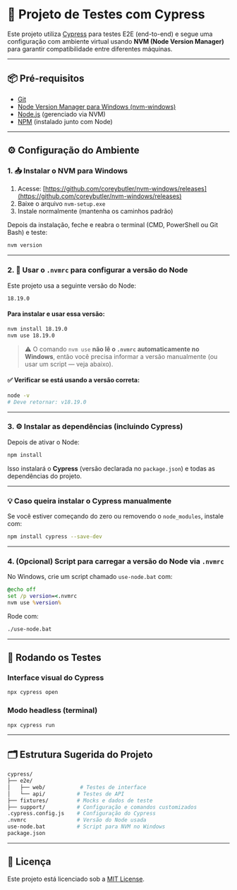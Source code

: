 # 🚀 Projeto de Testes com Cypress

Este projeto utiliza [Cypress](https://www.cypress.io/) para testes E2E (end-to-end) e segue uma configuração com ambiente virtual usando **NVM (Node Version Manager)** para garantir compatibilidade entre diferentes máquinas.

---

## 📦 Pré-requisitos

- [Git](https://git-scm.com/)
- [Node Version Manager para Windows (nvm-windows)](https://github.com/coreybutler/nvm-windows/releases)
- [Node.js](https://nodejs.org/) (gerenciado via NVM)
- [NPM](https://www.npmjs.com/) (instalado junto com Node)

---

## ⚙️ Configuração do Ambiente

### 1. 📥 Instalar o NVM para Windows

1. Acesse: [https://github.com/coreybutler/nvm-windows/releases](https://github.com/coreybutler/nvm-windows/releases)
2. Baixe o arquivo `nvm-setup.exe`
3. Instale normalmente (mantenha os caminhos padrão)

Depois da instalação, feche e reabra o terminal (CMD, PowerShell ou Git Bash) e teste:

```bash
nvm version
```

---

### 2. 🔧 Usar o `.nvmrc` para configurar a versão do Node

Este projeto usa a seguinte versão do Node:

```
18.19.0
```

#### Para instalar e usar essa versão:

```bash
nvm install 18.19.0
nvm use 18.19.0
```

> ⚠️ O comando `nvm use` **não lê o `.nvmrc` automaticamente no Windows**, então você precisa informar a versão manualmente (ou usar um script — veja abaixo).

#### ✅ Verificar se está usando a versão correta:

```bash
node -v
# Deve retornar: v18.19.0
```

---

### 3. ⚙️ Instalar as dependências (incluindo Cypress)

Depois de ativar o Node:

```bash
npm install
```

Isso instalará o **Cypress** (versão declarada no `package.json`) e todas as dependências do projeto.

---

### 💡 Caso queira instalar o Cypress manualmente

Se você estiver começando do zero ou removendo o `node_modules`, instale com:

```bash
npm install cypress --save-dev
```

---

### 4. (Opcional) Script para carregar a versão do Node via `.nvmrc`

No Windows, crie um script chamado `use-node.bat` com:

```bat
@echo off
set /p version=<.nvmrc
nvm use %version%
```

Rode com:

```bash
./use-node.bat
```

---

## 🧪 Rodando os Testes

### Interface visual do Cypress

```bash
npx cypress open
```

### Modo headless (terminal)

```bash
npx cypress run
```

---

## 🗂 Estrutura Sugerida do Projeto

```bash
cypress/
├── e2e/
│   ├── web/           # Testes de interface
│   └── api/          # Testes de API
├── fixtures/         # Mocks e dados de teste
├── support/          # Configuração e comandos customizados
.cypress.config.js    # Configuração do Cypress
.nvmrc                # Versão do Node usada
use-node.bat          # Script para NVM no Windows
package.json
```

---

## 📄 Licença

Este projeto está licenciado sob a [MIT License](LICENSE).
